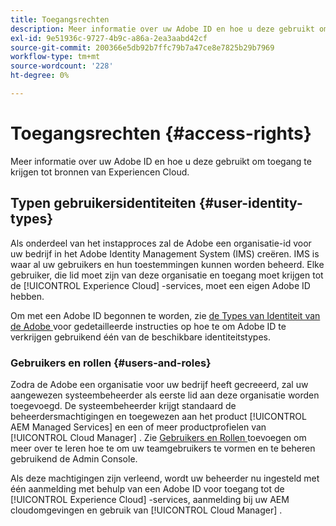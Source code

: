 ```yaml
---
title: Toegangsrechten
description: Meer informatie over uw Adobe ID en hoe u deze gebruikt om toegang te krijgen tot bronnen van Experiencen Cloud.
exl-id: 9e51936c-9727-4b9c-a86a-2ea3aabd42cf
source-git-commit: 200366e5db92b7ffc79b7a47ce8e7825b29b7969
workflow-type: tm+mt
source-wordcount: '228'
ht-degree: 0%

---
```



# Toegangsrechten {#access-rights}

Meer informatie over uw Adobe ID en hoe u deze gebruikt om toegang te krijgen tot bronnen van Experiencen Cloud.

## Typen gebruikersidentiteiten {#user-identity-types}

Als onderdeel van het instapproces zal de Adobe een organisatie-id voor uw bedrijf in het Adobe Identity Management System (IMS) creëren. IMS is waar al uw gebruikers en hun toestemmingen kunnen worden beheerd. Elke gebruiker, die lid moet zijn van deze organisatie en toegang moet krijgen tot de [!UICONTROL Experience Cloud] -services, moet een eigen Adobe ID hebben.

Om met een Adobe ID begonnen te worden, zie [ de Types van Identiteit van de Adobe ](https://helpx.adobe.com/enterprise/using/identity.html) voor gedetailleerde instructies op hoe te om Adobe ID te verkrijgen gebruikend één van de beschikbare identiteitstypes.

### Gebruikers en rollen {#users-and-roles}

Zodra de Adobe een organisatie voor uw bedrijf heeft gecreeerd, zal uw aangewezen systeembeheerder als eerste lid aan deze organisatie worden toegevoegd. De systeembeheerder krijgt standaard de beheerdersmachtigingen en toegewezen aan het product [!UICONTROL AEM Managed Services] en een of meer productprofielen van [!UICONTROL Cloud Manager] . Zie [ Gebruikers en Rollen ](/help/requirements/users-and-roles.md) toevoegen om meer over te leren hoe te om uw teamgebruikers te vormen en te beheren gebruikend de Admin Console.

Als deze machtigingen zijn verleend, wordt uw beheerder nu ingesteld met één aanmelding met behulp van een Adobe ID voor toegang tot de [!UICONTROL Experience Cloud] -services, aanmelding bij uw AEM cloudomgevingen en gebruik van [!UICONTROL Cloud Manager] .
